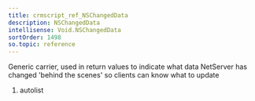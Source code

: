 ```yaml
---
title: crmscript_ref_NSChangedData
description: NSChangedData
intellisense: Void.NSChangedData
sortOrder: 1498
so.topic: reference
---
```



Generic carrier, used in return values to indicate what data NetServer has changed 'behind the scenes' so clients can know what to update




1. autolist

